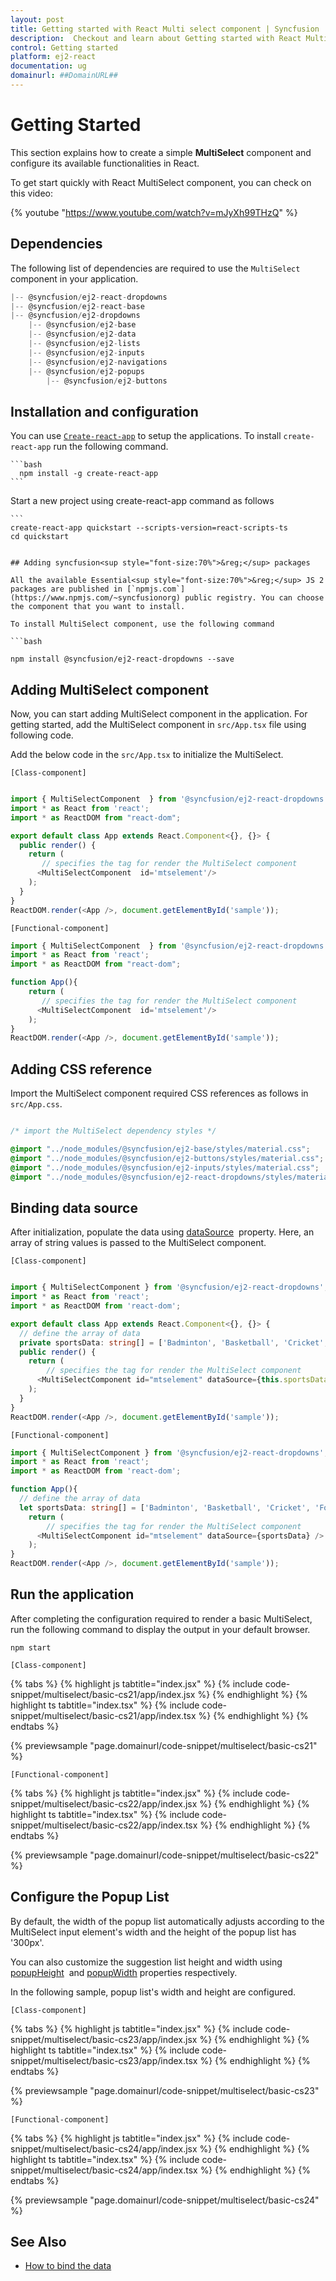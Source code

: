 ```yaml
---
layout: post
title: Getting started with React Multi select component | Syncfusion
description:  Checkout and learn about Getting started with React Multi select component of Syncfusion Essential JS 2 and more details.
control: Getting started 
platform: ej2-react
documentation: ug
domainurl: ##DomainURL##
---
```


# Getting Started

This section explains how to create a simple **MultiSelect** component and configure its available functionalities in React.

To get start quickly with React MultiSelect component, you can check on this video:

{% youtube "https://www.youtube.com/watch?v=mJyXh99THzQ" %}

## Dependencies

The following list of dependencies are required to use the `MultiSelect` component in your application.

```javascript
|-- @syncfusion/ej2-react-dropdowns
|-- @syncfusion/ej2-react-base
|-- @syncfusion/ej2-dropdowns
    |-- @syncfusion/ej2-base
    |-- @syncfusion/ej2-data
    |-- @syncfusion/ej2-lists
    |-- @syncfusion/ej2-inputs
    |-- @syncfusion/ej2-navigations
    |-- @syncfusion/ej2-popups
        |-- @syncfusion/ej2-buttons
```

## Installation and configuration

You can use [`Create-react-app`](https://github.com/facebookincubator/create-react-app) to setup the applications. To install `create-react-app` run the following command.

    ```bash
      npm install -g create-react-app
    ```

Start a new project using create-react-app command as follows

    ```
    create-react-app quickstart --scripts-version=react-scripts-ts
    cd quickstart
  ```

## Adding syncfusion<sup style="font-size:70%">&reg;</sup> packages

All the available Essential<sup style="font-size:70%">&reg;</sup> JS 2 packages are published in [`npmjs.com`](https://www.npmjs.com/~syncfusionorg) public registry. You can choose the component that you want to install.

To install MultiSelect component, use the following command

```bash

npm install @syncfusion/ej2-react-dropdowns --save

```

## Adding MultiSelect component

Now, you can start adding MultiSelect component in the application. For getting started, add the MultiSelect component in `src/App.tsx` file using following code.

Add the below code in the `src/App.tsx` to initialize the MultiSelect.

`[Class-component]`

```ts

import { MultiSelectComponent  } from '@syncfusion/ej2-react-dropdowns';
import * as React from 'react';
import * as ReactDOM from "react-dom";

export default class App extends React.Component<{}, {}> {
  public render() {
    return (
       // specifies the tag for render the MultiSelect component
      <MultiSelectComponent  id='mtselement'/>
    );
  }
}
ReactDOM.render(<App />, document.getElementById('sample'));
```

`[Functional-component]`

```ts
import { MultiSelectComponent  } from '@syncfusion/ej2-react-dropdowns';
import * as React from 'react';
import * as ReactDOM from "react-dom";

function App(){
    return (
       // specifies the tag for render the MultiSelect component
      <MultiSelectComponent  id='mtselement'/>
    );
}
ReactDOM.render(<App />, document.getElementById('sample'));
```

## Adding CSS reference

Import the MultiSelect component required CSS references as follows in `src/App.css`.

```css

/* import the MultiSelect dependency styles */

@import "../node_modules/@syncfusion/ej2-base/styles/material.css";
@import "../node_modules/@syncfusion/ej2-buttons/styles/material.css";
@import "../node_modules/@syncfusion/ej2-inputs/styles/material.css";
@import "../node_modules/@syncfusion/ej2-react-dropdowns/styles/material.css";

```

## Binding data source

After initialization, populate the data using [dataSource](https://ej2.syncfusion.com/react/documentation/api/multi-select/#datasource) &nbsp;property. Here, an array of string values is passed to the MultiSelect component.

`[Class-component]`

```ts

import { MultiSelectComponent } from '@syncfusion/ej2-react-dropdowns';
import * as React from 'react';
import * as ReactDOM from 'react-dom';

export default class App extends React.Component<{}, {}> {
  // define the array of data
  private sportsData: string[] = ['Badminton', 'Basketball', 'Cricket', 'Football', 'Golf', 'Gymnastics', 'Hockey', 'Rugby', 'Snooker', 'Tennis'];
  public render() {
    return (
        // specifies the tag for render the MultiSelect component
      <MultiSelectComponent id="mtselement" dataSource={this.sportsData} />
    );
  }
}
ReactDOM.render(<App />, document.getElementById('sample'));
```

`[Functional-component]`

```ts
import { MultiSelectComponent } from '@syncfusion/ej2-react-dropdowns';
import * as React from 'react';
import * as ReactDOM from 'react-dom';

function App(){
  // define the array of data
  let sportsData: string[] = ['Badminton', 'Basketball', 'Cricket', 'Football', 'Golf', 'Gymnastics', 'Hockey', 'Rugby', 'Snooker', 'Tennis'];
    return (
        // specifies the tag for render the MultiSelect component
      <MultiSelectComponent id="mtselement" dataSource={sportsData} />
    );
}
ReactDOM.render(<App />, document.getElementById('sample'));
```

## Run the application

After completing the configuration required to render a basic  MultiSelect, run the following command to display the output in your default browser.

```
npm start
```

`[Class-component]`

{% tabs %}
{% highlight js tabtitle="index.jsx" %}
{% include code-snippet/multiselect/basic-cs21/app/index.jsx %}
{% endhighlight %}
{% highlight ts tabtitle="index.tsx" %}
{% include code-snippet/multiselect/basic-cs21/app/index.tsx %}
{% endhighlight %}
{% endtabs %}

 {% previewsample "page.domainurl/code-snippet/multiselect/basic-cs21" %}

`[Functional-component]`

{% tabs %}
{% highlight js tabtitle="index.jsx" %}
{% include code-snippet/multiselect/basic-cs22/app/index.jsx %}
{% endhighlight %}
{% highlight ts tabtitle="index.tsx" %}
{% include code-snippet/multiselect/basic-cs22/app/index.tsx %}
{% endhighlight %}
{% endtabs %}

 {% previewsample "page.domainurl/code-snippet/multiselect/basic-cs22" %}

## Configure the Popup List

By default, the width of the popup list automatically adjusts according to the MultiSelect input element's width and the height of the popup list has '300px'.

You can also customize the suggestion list height and width using [popupHeight](https://ej2.syncfusion.com/react/documentation/api/multi-select/#popupheight) &nbsp;and [popupWidth](https://ej2.syncfusion.com/react/documentation/api/multi-select/#popupwidth) properties respectively.

In the following sample, popup list's width and height are configured.

`[Class-component]`

{% tabs %}
{% highlight js tabtitle="index.jsx" %}
{% include code-snippet/multiselect/basic-cs23/app/index.jsx %}
{% endhighlight %}
{% highlight ts tabtitle="index.tsx" %}
{% include code-snippet/multiselect/basic-cs23/app/index.tsx %}
{% endhighlight %}
{% endtabs %}

 {% previewsample "page.domainurl/code-snippet/multiselect/basic-cs23" %}

`[Functional-component]`

{% tabs %}
{% highlight js tabtitle="index.jsx" %}
{% include code-snippet/multiselect/basic-cs24/app/index.jsx %}
{% endhighlight %}
{% highlight ts tabtitle="index.tsx" %}
{% include code-snippet/multiselect/basic-cs24/app/index.tsx %}
{% endhighlight %}
{% endtabs %}

 {% previewsample "page.domainurl/code-snippet/multiselect/basic-cs24" %}

## See Also

* [How to bind the data](./data-binding)
